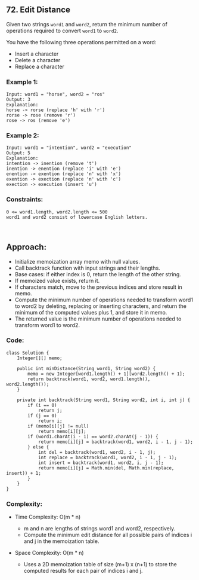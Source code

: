 ## 72. Edit Distance    

Given two strings ```word1``` and ```word2```, return the minimum number of operations required to convert ```word1``` to ```word2```.    

You have the following three operations permitted on a word:     

* Insert a character    
* Delete a character    
* Replace a character    
 

### Example 1:    
``` 
Input: word1 = "horse", word2 = "ros"
Output: 3
Explanation: 
horse -> rorse (replace 'h' with 'r')
rorse -> rose (remove 'r')
rose -> ros (remove 'e')
```    

### Example 2:    
```
Input: word1 = "intention", word2 = "execution"
Output: 5
Explanation: 
intention -> inention (remove 't')
inention -> enention (replace 'i' with 'e')
enention -> exention (replace 'n' with 'x')
exention -> exection (replace 'n' with 'c')
exection -> execution (insert 'u')
```     

### Constraints:    
```
0 <= word1.length, word2.length <= 500
word1 and word2 consist of lowercase English letters.
```     

<br>    

## Approach:     

* Initialize memoization array memo with null values.
* Call backtrack function with input strings and their lengths.
* Base cases: if either index is 0, return the length of the other string.
* If memoized value exists, return it.
* If characters match, move to the previous indices and store result in memo.
* Compute the minimum number of operations needed to transform word1 to word2 by deleting, replacing or inserting characters, and return the minimum of the computed values plus 1, and store it in memo.
* The returned value is the minimum number of operations needed to transform word1 to word2.


### Code:   
```
class Solution {
    Integer[][] memo;

    public int minDistance(String word1, String word2) {
        memo = new Integer[word1.length() + 1][word2.length() + 1];
        return backtrack(word1, word2, word1.length(), word2.length());
    }

    private int backtrack(String word1, String word2, int i, int j) {
        if (i == 0) 
            return j;
        if (j == 0) 
            return i;
        if (memo[i][j] != null) 
            return memo[i][j];
        if (word1.charAt(i - 1) == word2.charAt(j - 1)) {
            return memo[i][j] = backtrack(word1, word2, i - 1, j - 1);
        } else {
            int del = backtrack(word1, word2, i - 1, j);
            int replace = backtrack(word1, word2, i - 1, j - 1);
            int insert = backtrack(word1, word2, i, j - 1);
            return memo[i][j] = Math.min(del, Math.min(replace, insert)) + 1;
        }
    }
}
```   

### Complexity:   

* Time Complexity: O(m * n)   
    * m and n are lengths of strings word1 and word2, respectively. 
    * Compute the minimum edit distance for all possible pairs of indices i and j in the memoization table.

* Space Complexity: O(m * n)   
    * Uses a 2D memoization table of size (m+1) x (n+1) to store the computed results for each pair of indices i and j.   

